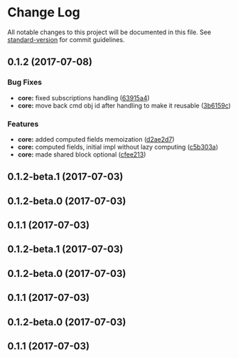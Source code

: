 # Change Log

All notable changes to this project will be documented in this file.
See [standard-version](https://github.com/conventional-changelog/standard-version) for commit guidelines.

<a name="0.1.2"></a>
## 0.1.2 (2017-07-08)


### Bug Fixes

* **core:** fixed subscriptions handling ([63915a4](https://github.com/mangojuicejs/mangojuice/commit/63915a4))
* **core:** move back cmd obj id after handling to make it reusable ([3b6159c](https://github.com/mangojuicejs/mangojuice/commit/3b6159c))


### Features

* **core:** added computed fields memoization ([d2ae2d7](https://github.com/mangojuicejs/mangojuice/commit/d2ae2d7))
* **core:** computed fields, initial impl without lazy computing ([c5b303a](https://github.com/mangojuicejs/mangojuice/commit/c5b303a))
* **core:** made shared block optional ([cfee213](https://github.com/mangojuicejs/mangojuice/commit/cfee213))



<a name="0.1.2-beta.1"></a>
## 0.1.2-beta.1 (2017-07-03)



<a name="0.1.2-beta.0"></a>
## 0.1.2-beta.0 (2017-07-03)



<a name="0.1.1"></a>
## 0.1.1 (2017-07-03)




<a name="0.1.2-beta.1"></a>
## 0.1.2-beta.1 (2017-07-03)



<a name="0.1.2-beta.0"></a>
## 0.1.2-beta.0 (2017-07-03)



<a name="0.1.1"></a>
## 0.1.1 (2017-07-03)




<a name="0.1.2-beta.0"></a>
## 0.1.2-beta.0 (2017-07-03)



<a name="0.1.1"></a>
## 0.1.1 (2017-07-03)
